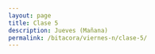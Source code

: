 ```yaml
---
layout: page
title: Clase 5
description: Jueves (Mañana)
permalink: /bitacora/viernes-n/clase-5/
---
```

